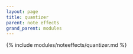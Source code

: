 ```yaml
---
layout: page
title: quantizer
parent: note effects
grand_parent: modules
---
```


{% include modules/noteeffects/quantizer.md %}
